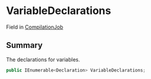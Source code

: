 # VariableDeclarations

Field in [CompilationJob](/api/csharp/yarn.compiler.compilationjob.md)

## Summary


The declarations for variables.


```csharp
public IEnumerable<Declaration> VariableDeclarations;
```

